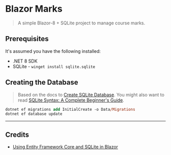 # Blazor Marks

> A simple Blazor-8 + SQLite project to manage course marks.

## Prerequisites

It's assumed you have the following installed:

- .NET 8 SDK
- SQLite - `winget install sqlite.sqlite`

## Creating the Database

> Based on the docs to [Create SQLite Database](https://sqldocs.org/sqlite/sqlite-create-database/). You might also want to read [SQLite Syntax: A Complete Beginner's Guide](https://sqldocs.org/sqlite/sqlite-syntax/).

```ps
dotnet ef migrations add InitialCreate -o Data/Migrations
dotnet ef database update
```

----

## Credits

- [Using Entity Framework Core and SQLite in Blazor](https://www.allhandsontech.com/programming/blazor/how-to-sqlite-blazor/)
